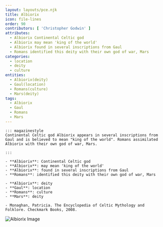 ```yaml
---
layout: layouts/pce.njk
title: Albiorix
icon: file-lines
order: 90
contributors: [ 'Christopher Godwin' ]
attributes:
  - Albiorix Continental Celtic god
  - Albiorix may mean 'king of the world'
  - Albiorix found in several inscriptions from Gaul
  - Romans identified this deity with their own god of war, Mars
categories:
  - location
  - deity
  - culture
entities:
  - Albiorix(deity)
  - Gaul(location)
  - Romans(culture)
  - Mars(deity)
tags:
  - Albiorix
  - Gaul
  - Romans
  - Mars
---
```

``` tab [group1:Info]
::: magazinestyle
Continental Celtic god Albiorix appears in several inscriptions from Gaul and is believed to mean "king of the world". Romans assimilated Albiorix with their own god of war, Mars.

:::
```
``` tab [group1:Attributes]
- **Albiorix**: Continental Celtic god
- **Albiorix**: may mean 'king of the world'
- **Albiorix**: found in several inscriptions from Gaul
- **Romans**: identified this deity with their own god of war, Mars
```
``` tab [group1:Entities]
- **Albiorix**: deity
- **Gaul**: location
- **Romans**: culture
- **Mars**: deity
```
``` tab [group1:Sources]
- Monaghan, Patricia. The Encyclopedia of Celtic Mythology and Folklore. Checkmark Books, 2008.
```
![Albiorix Image]([None])
